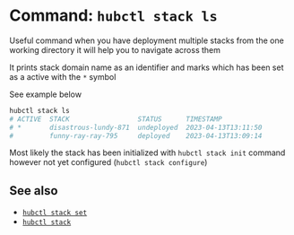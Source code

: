 # Command: `hubctl stack ls`

Useful command when you have deployment multiple stacks from the one working directory it will help you to navigate across them

It prints stack domain name as an identifier and marks which has been set as a active with the `*` symbol

See example below

```bash
hubctl stack ls
# ACTIVE  STACK                 STATUS      TIMESTAMP
# *       disastrous-lundy-871  undeployed  2023-04-13T13:11:50
#         funny-ray-ray-795     deployed    2023-04-13T13:09:14
```

Most likely the stack has been initialized with `hubctl stack init` command however not yet configured (`hubctl stack configure`)

## See also

* [`hubctl stack set`](../hubctl-stack-set)
* [`hubctl stack`](..)
